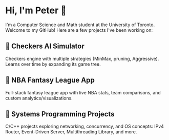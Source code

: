 # Hi, I'm Peter 👋

I'm a Computer Science and Math student at the University of Toronto.  
Welcome to my GitHub! Here are a few projects I've been working on:

## 🔹 Checkers AI Simulator
Checkers engine with multiple strategies (MinMax, pruning, Aggressive). Learns over time by expanding its game tree.

## 🔹 NBA Fantasy League App
Full-stack fantasy league app with live NBA stats, team comparisons, and custom analytics/visualizations.

## 🔹 Systems Programming Projects
C/C++ projects exploring networking, concurrency, and OS concepts: IPv4 Router, Event-Driven Server, Multithreading Library, and more.

